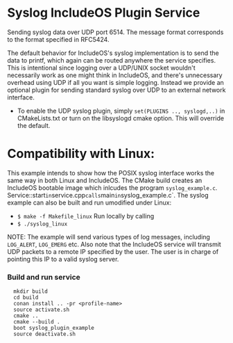 # Syslog IncludeOS Plugin Service

Sending syslog data over UDP port 6514. The message format corresponds to the format specified in RFC5424.

The default behavior for IncludeOS's syslog implementation is to send the data to printf, which again can be routed anywhere the service specifies. This is intentional since logging over a UDP/UNIX socket wouldn't necessarily work as one might think in IncludeOS, and there's unnecessary overhead using UDP if all you want is simple logging. Instead we provide an optional plugin for sending standard syslog over UDP to an external network interface.

* To enable the UDP syslog plugin, simply `set(PLUGINS .., syslogd,..)` in CMakeLists.txt or turn on the libsyslogd cmake option. This will override the default.

# Compatibility with Linux:
This example intends to show how the POSIX syslog interface works the same way in both Linux and IncludeOS. The CMake build creates an IncludeOS bootable image which inlcudes the program `syslog_example.c`. Service::start` in `service.cpp` calls `main` in `syslog_example.c`. The syslog example can also be built and run umodified under Linux:
* `$ make -f Makefile_linux`
Run locally by calling
* `$ ./syslog_linux`

NOTE: The example will send various types of log messages, including `LOG_ALERT`, `LOG_EMERG` etc. Also note that the IncludeOS service will transmit UDP packets to a remote IP specified by the user. The user is in charge of pointing this IP to a valid syslog server.

### Build and run service

```
  mkdir build
  cd build
  conan install .. -pr <profile-name>
  source activate.sh
  cmake ..
  cmake --build .
  boot syslog_plugin_example
  source deactivate.sh
```
